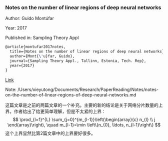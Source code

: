 ### Notes on the number of linear regions of deep neural networks

Author: Guido Montúfar

Year: 2017

Published in: Sampling Theory Appl

```latex
@article{montufar2017notes,
  title={Notes on the number of linear regions of deep neural networks},
  author={Mont{\'u}far, Guido},
  journal={Sampling Theory Appl., Tallinn, Estonia, Tech. Rep},
  year={2017}
}
```

[Link](https://github.com/Theodore-PKU/paper-notes/blob/master/notes-on-the–number-of-linear-regions-of-deep-neural-networks.md)

Note: /Users/xieyutong/Documents/Research/PaperReading/Notes/notes-on-the–number-of-linear-regions-of-deep-neural-networks.md



这篇文章是之前的两篇文章的一个补充。主要的新的结论是关于网络分片数量的上界，作者给出了给更简单理解，但是不太紧的上界：
$$
\prod_{l=1}^{L} \sum_{j=0}^{m_{l-1}}\left(\begin{array}{c}
n_{l} \\
j
\end{array}\right), \quad m_{l-1}=\min \left\{n_{0}, \ldots, n_{l-1}\right\}
$$
这个上界显然比第2篇文章中的上界要好很多。